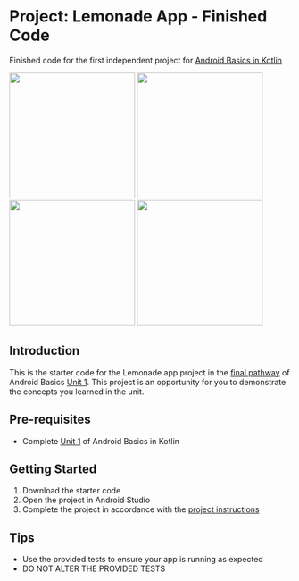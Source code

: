 Project: Lemonade App - Finished Code
==================================

Finished code for the first independent project for [Android Basics in Kotlin](https://developer.android.com/courses/android-basics-kotlin/course)

<p float="left">
  <img width=225 src="https://user-images.githubusercontent.com/74120992/171733256-547a4a26-964a-4e3b-96bb-b14ad9bb655f.png">
  <img width=225 src="https://user-images.githubusercontent.com/74120992/171733340-c15da9fa-41a1-4b62-b3ff-e5dcdf28edc4.png">
  <img width=225 src="https://user-images.githubusercontent.com/74120992/171733362-a7ec8c72-fc03-4971-9512-1a4ffbcc18e3.png">
  <img width=225 src="https://user-images.githubusercontent.com/74120992/171733413-24f8b37a-6d39-4ae5-9161-d81a1b40bba1.png">
</p>


Introduction
------------

This is the starter code for the Lemonade app project in the [final pathway](https://developer.android.com/courses/pathways/android-basics-kotlin-four) of Android Basics [Unit 1](https://developer.android.com/courses/android-basics-kotlin/unit-1). This project is an opportunity for you to demonstrate the concepts you learned in the unit.

Pre-requisites
--------------

- Complete [Unit 1](https://developer.android.com/courses/android-basics-kotlin/unit-1) of Android Basics in Kotlin

Getting Started
---------------

1. Download the starter code
2. Open the project in Android Studio
3. Complete the project in accordance with the [project instructions](https://developer.android.com/codelabs/basic-android-kotlin-training-project-lemonade)

Tips
----

- Use the provided tests to ensure your app is running as expected
- DO NOT ALTER THE PROVIDED TESTS
